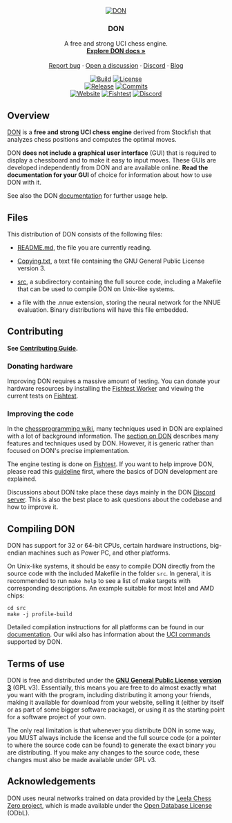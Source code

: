 <div align="center">

  [![DON][DON128-logo]][website-link]

  <h3>DON</h3>

  A free and strong UCI chess engine.
  <br>
  <strong>[Explore DON docs »][wiki-link]</strong>
  <br>
  <br>
  [Report bug][issue-link]
  ·
  [Open a discussion][discussions-link]
  ·
  [Discord][discord-link]
  ·
  [Blog][website-blog-link]

  [![Build][build-badge]][build-link]
  [![License][license-badge]][license-link]
  <br>
  [![Release][release-badge]][release-link]
  [![Commits][commits-badge]][commits-link]
  <br>
  [![Website][website-badge]][website-link]
  [![Fishtest][fishtest-badge]][fishtest-link]
  [![Discord][discord-badge]][discord-link]

</div>

## Overview

[DON][website-link] is a **free and strong UCI chess engine** derived from
Stockfish that analyzes chess positions and computes the optimal moves.

DON **does not include a graphical user interface** (GUI) that is required
to display a chessboard and to make it easy to input moves. These GUIs are
developed independently from DON and are available online. **Read the
documentation for your GUI** of choice for information about how to use
DON with it.

See also the DON [documentation][wiki-usage-link] for further usage help.

## Files

This distribution of DON consists of the following files:

  * [README.md][readme-link], the file you are currently reading.

  * [Copying.txt][license-link], a text file containing the GNU General Public
    License version 3.

  * [src][src-link], a subdirectory containing the full source code, including a
    Makefile that can be used to compile DON on Unix-like systems.

  * a file with the .nnue extension, storing the neural network for the NNUE
    evaluation. Binary distributions will have this file embedded.

## Contributing

__See [Contributing Guide](CONTRIBUTING.md).__

### Donating hardware

Improving DON requires a massive amount of testing. You can donate your
hardware resources by installing the [Fishtest Worker][worker-link] and viewing
the current tests on [Fishtest][fishtest-link].

### Improving the code

In the [chessprogramming wiki][programming-link], many techniques used in
DON are explained with a lot of background information.
The [section on DON][programmingsf-link] describes many features
and techniques used by DON. However, it is generic rather than
focused on DON's precise implementation.

The engine testing is done on [Fishtest][fishtest-link].
If you want to help improve DON, please read this [guideline][guideline-link]
first, where the basics of DON development are explained.

Discussions about DON take place these days mainly in the DON
[Discord server][discord-link]. This is also the best place to ask questions
about the codebase and how to improve it.

## Compiling DON

DON has support for 32 or 64-bit CPUs, certain hardware instructions,
big-endian machines such as Power PC, and other platforms.

On Unix-like systems, it should be easy to compile DON directly from the
source code with the included Makefile in the folder `src`. In general, it is
recommended to run `make help` to see a list of make targets with corresponding
descriptions. An example suitable for most Intel and AMD chips:

```
cd src
make -j profile-build
```

Detailed compilation instructions for all platforms can be found in our
[documentation][wiki-compile-link]. Our wiki also has information about
the [UCI commands][wiki-uci-link] supported by DON.

## Terms of use

DON is free and distributed under the
[**GNU General Public License version 3**][license-link] (GPL v3). Essentially,
this means you are free to do almost exactly what you want with the program,
including distributing it among your friends, making it available for download
from your website, selling it (either by itself or as part of some bigger
software package), or using it as the starting point for a software project of
your own.

The only real limitation is that whenever you distribute DON in some way,
you MUST always include the license and the full source code (or a pointer to
where the source code can be found) to generate the exact binary you are
distributing. If you make any changes to the source code, these changes must
also be made available under GPL v3.

## Acknowledgements

DON uses neural networks trained on data provided by the [Leela Chess Zero
project][lc0-data-link], which is made available under the [Open Database License][odbl-link] (ODbL).


[authors-link]:       https://github.com/ehsanrashid/DON/blob/main/AUTHORS
[build-link]:         https://github.com/ehsanrashid/DON/actions/workflows/don.yml
[commits-link]:       https://github.com/ehsanrashid/DON/commits/main
[discord-link]:       https://discord.gg/GWDRS3kU6R
[issue-link]:         https://github.com/ehsanrashid/DON/issues/new?assignees=&labels=&template=BUG-REPORT.yml
[discussions-link]:   https://github.com/ehsanrashid/DON/discussions/new
[fishtest-link]:      https://tests.donchess.org/tests
[guideline-link]:     https://github.com/ehsanrashid/DON/fishtest/wiki/Creating-my-first-test
[license-link]:       https://github.com/ehsanrashid/DON/blob/main/Copying.txt
[programming-link]:   https://www.chessprogramming.org/Main_Page
[programmingsf-link]: https://www.chessprogramming.org/DON
[readme-link]:        https://github.com/ehsanrashid/DON/blob/main/README.md
[release-link]:       https://github.com/ehsanrashid/DON/releases/latest
[src-link]:           https://github.com/ehsanrashid/DON/tree/main/src
[don128-logo]:        https://donchess.org/images/logo/icon_128x128.png
[uci-link]:           https://backscattering.de/chess/uci/
[website-link]:       https://donchess.org
[website-blog-link]:  https://donchess.org/blog/
[wiki-link]:          https://github.com/ehsanrashid/DON/wiki
[wiki-compile-link]:  https://github.com/ehsanrashid/DON/wiki/Compiling-from-source
[wiki-uci-link]:      https://github.com/ehsanrashid/DON/wiki/UCI-&-Commands
[wiki-usage-link]:    https://github.com/ehsanrashid/DON/wiki/Download-and-usage
[worker-link]:        https://github.com/ehsanrashid/DON/fishtest/wiki/Running-the-worker
[lc0-data-link]:      https://storage.lczero.org/files/training_data
[odbl-link]:          https://opendatacommons.org/licenses/odbl/odbl-10.txt

[build-badge]:        https://img.shields.io/github/actions/workflow/status/official-don/DON/don.yml?branch=master&style=for-the-badge&label=don&logo=github
[commits-badge]:      https://img.shields.io/github/commits-since/official-don/DON/latest?style=for-the-badge
[discord-badge]:      https://img.shields.io/discord/435943710472011776?style=for-the-badge&label=discord&logo=Discord
[fishtest-badge]:     https://img.shields.io/website?style=for-the-badge&down_color=red&down_message=Offline&label=Fishtest&up_color=success&up_message=Online&url=https%3A%2F%2Ftests.donchess.org%2Ftests%2Ffinished
[license-badge]:      https://img.shields.io/github/license/official-don/DON?style=for-the-badge&label=license&color=success
[release-badge]:      https://img.shields.io/github/v/release/official-don/DON?style=for-the-badge&label=official%20release
[website-badge]:      https://img.shields.io/website?style=for-the-badge&down_color=red&down_message=Offline&label=website&up_color=success&up_message=Online&url=https%3A%2F%2Fdonchess.org
